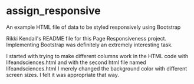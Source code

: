 # assign_responsive
An example HTML file of data to be styled responsively using Bootstrap

Rikki Kendall's README file for this Page Responsiveness project. Implementing Bootstrap was definitely an extremely interesting task.

I started with trying to make different columns work in the HTML code with lifeandsciences.html and with the second html file named lifeandsciences.html I merely changed the background color with different screen sizes. I felt it was appropriate that way. 
